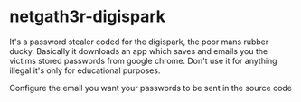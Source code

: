 # netgath3r-digispark
It's a password stealer coded for the digispark, the poor mans rubber ducky. Basically it downloads an app which saves and emails you the victims stored passwords from google chrome. Don't use it for anything illegal it's only for educational purposes.

Configure the email you want your passwords to be sent in the source code
